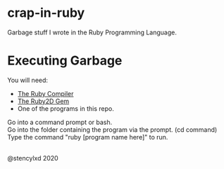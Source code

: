 # crap-in-ruby
Garbage stuff I wrote in the Ruby Programming Language.<br>

# Executing Garbage
You will need:<br>

- [The Ruby Compiler](https://www.ruby-lang.org/en/)
- [The Ruby2D Gem](https://www.ruby2d.com)
- One of the programs in this repo.

Go into a command prompt or bash.<br>
Go into the folder containing the program via the prompt. (cd command)<br>
Type the command "ruby [program name here]" to run.<br><br>

@stencylxd 2020
